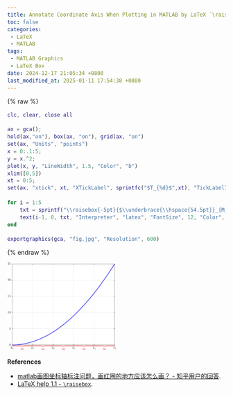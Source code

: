 ```yaml
---
title: Annotate Coordinate Axis When Plotting in MATLAB by LaTeX `\raisebox` Command
toc: false
categories:
 - LaTeX
 - MATLAB
tags:
 - MATLAB Graphics
 - LaTeX Box
date: 2024-12-17 21:05:34 +0800
last_modified_at: 2025-01-11 17:54:38 +0800
---
```


{% raw %}

```matlab
clc, clear, close all

ax = gca();
hold(ax,"on"), box(ax, "on"), grid(ax, "on")
set(ax, "Units", "points")
x = 0:.1:5;
y = x.^2;
plot(x, y, "LineWidth", 1.5, "Color", "b")
xlim([0,5])
xt = 0:5;
set(ax, "xtick", xt, "XTickLabel", sprintfc("$T_{%d}$",xt), "TickLabelInterpreter", "latex")

for i = 1:5
    txt = sprintf("\\raisebox{-5pt}{$\\underbrace{\\hspace{54.5pt}}_{M_{%d}}$}", i);
    text(i-1, 0, txt, "Interpreter", "latex", "FontSize", 12, "Color", "r")
end

exportgraphics(gca, "fig.jpg", "Resolution", 600)
```

{% endraw %}

<img src="https://raw.githubusercontent.com/HelloWorld-1017/blog-images-1/main/imgs/202412180958778.jpg" alt="fig" style="width:50%;" />

<br>

**References**

- [matlab画图坐标轴标注问题，画红圈的地方应该怎么画？ - 知乎用户的回答](https://www.zhihu.com/question/39510261/answer/81738771).
- [LaTeX help 1.1 - `\raisebox`](https://www.emerson.emory.edu/services/latex/latex_148.html).